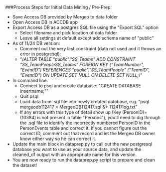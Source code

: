 ###Process Steps for Initial Data Mining / Pre-Prep:

* Save Access DB provided by Mergeo to data folder
* Open Access DB in ACCDB app
* Export Access DB as a postgres SQL file using the "Export SQL" option
  * Select filename and pick location of data folder
  * Leave all settings at default except add schema name of "public"
* As of 11/24 DB version:
  * Comment out the very last constraint (data not used and it throws an error in postgresql):
  * "/*ALTER TABLE "public"."SS_Teams" ADD CONSTRAINT "SS_TeamPeopleSS_Teams" FOREIGN KEY ("TeamNumber", "EventID") REFERENCES "public"."SS_TeamPeople" ("TeamID", "EventID") ON UPDATE SET NULL ON DELETE SET NULL;*/"
* In command line:
  * Connect to psql and create database: "CREATE DATABASE insertname;""
  * Quit psql
  * Load data from .sql file into newly created database, e.g. "psql mergeodb112417 < MergeoDB112417.sql &> 112417log.txt"
  * If any errors with this type of detail show up (Key (PersonID)=(10384) is not present in table "Persons"), you'll need to dig through the .sql file to identify the incorrectly numbered PersonID in the PersonEvents table and correct it.  If you cannot figure out the correct ID, comment out that record and let the Mergeo DB owner know either way so he can correct it.
* Update the main block in dataprep.py to call out the new postgresql database you want to use as your source data, and update the cleaned_df output with an appropriate name for this version.
* You are now ready to run the dataprep.py script to prepare and clean the dataset!
